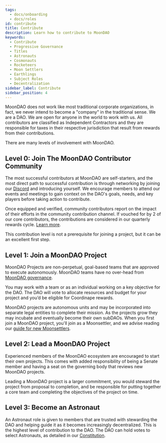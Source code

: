 ```yaml
---
tags:
  - docs/onboarding
  - docs/roles
id: contribute
title: Contribute
description: Learn how to contribute to MoonDAO
keywords:
  - Contribute
  - Progressive Governance
  - Titles
  - Astronauts
  - Cosmonauts
  - Rocketeers
  - Moon Settlers
  - Earthlings
  - Subject Roles
  - Decentralization
sidebar_label: Contribute
sidebar_position: 4
---
```

MoonDAO does not work like most traditional corporate organizations, in fact, we never intend to become a "company" in the traditional sense. We are a DAO. We are open for anyone in the world to work with us. All contributors are classified as Independent Contractors and they are responsible for taxes in their respective jurisdiction that result from rewards from their contributions.

There are many levels of involvement with MoonDAO.

## Level 0: Join The MoonDAO Contributor Community
The most successful contributors at MoonDAO are self-starters, and the most direct path to successful contribution is through networking by joining our [Discord](https://discord.gg/moondao) and introducing yourself. We encourage members to attend our events and meetings to gain context on the DAO's goals, needs, and key players before taking action to contribute. 

Once equipped and verified, community contributors report on the impact of their efforts in the community contribution channel. If vouched for by 2 of our core contributors, the contributions are considered in our quarterly rewards cycle. [Learn more](Community%20Rewards.md).

This contribution level is not a prerequisite for joining a project, but it can be an excellent first step.

## Level 1: Join a MoonDAO Project

MoonDAO Projects are non-perpetual, goal-based teams that are approved to execute autonomously. MoonDAO teams have no over-head from [MoonDAO governance](Governance%20Model.md). 

You may work with a team or as an individual working on a key objective for the DAO. The DAO will vote to allocate resources and budget for your project and you’d be eligible for Coordinape rewards.

MoonDAO projects are autonomous units and may be incorporated into separate legal entities to complete their mission. As the projects grow they may incubate and eventually become their own subDAOs. When you first join a MoonDAO project, you'll join as a Moonsettler, and we advise reading our [guide for new Moonsettlers](Moonsettler%20Onboarding.md).

## Level 2: Lead a MoonDAO Project

Experienced members of the MoonDAO ecosystem are encouraged to start their own projects. This comes with added responsibility of being a Senate member and having a seat on the governing body that reviews new MoonDAO projects.

Leading a MoonDAO project is a larger commitment, you would steward the project from proposal to completion, and be responsible for putting together a core team and completing the objectives of the project on time.

## Level 3: Become an Astronaut

An Astronaut role is given to members that are trusted with stewarding the DAO and helping guide it as it becomes increasingly decentralized. This is the highest level of contribution to the DAO. The DAO can hold votes to select Astronauts, as detailed in our [Constitution](Constitution.md).

